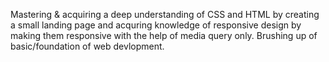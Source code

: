 Mastering & acquiring a deep understanding of CSS and HTML by creating a small landing page and acquring knowledge of responsive design by making them responsive with the help of media query only.
Brushing up of basic/foundation of web devlopment.
